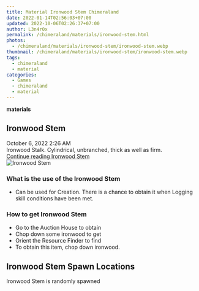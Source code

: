 ```yaml
---
title: Material Ironwood Stem Chimeraland
date: 2022-01-14T02:56:03+07:00
updated: 2022-10-06T02:26:37+07:00
author: L3n4r0x
permalink: /chimeraland/materials/ironwood-stem.html
photos:
  - /chimeraland/materials/ironwood-stem/ironwood-stem.webp
thumbnail: /chimeraland/materials/ironwood-stem/ironwood-stem.webp
tags:
  - chimeraland
  - material
categories:
  - Games
  - chimeraland
  - material
---
```


<section id="bootstrap-wrapper">
  <link
    rel="stylesheet"
    href="https://rawcdn.githack.com/dimaslanjaka/Web-Manajemen/0c3b5aa1813bd4abcd2c11bf3e37928b15c28664/css/bootstrap-5-3-0-alpha3-wrapper.css"
  />
  <div
    class="row g-0 border rounded overflow-hidden flex-md-row mb-4 shadow-sm position-relative bg-light text-dark"
  >
    <div class="col p-4 d-flex flex-column position-static">
      <strong class="d-inline-block mb-2 text-success">materials</strong>
      <h2 class="mb-0">Ironwood Stem</h2>
      <div class="mb-1 text-muted">October 6, 2022 2:26 AM</div>
      <div class="mb-2 border p-1">
        Ironwood Stalk. Cylindrical, unbranched, thick as well as firm.
      </div>
      <a
        href="/chimeraland/materials/ironwood-stem.html"
        class="stretched-link d-none"
        >Continue reading Ironwood Stem</a
      >
    </div>
    <div class="col-auto d-none d-lg-block">
      <img
        src="/chimeraland/materials/ironwood-stem/ironwood-stem.webp"
        alt="Ironwood Stem"
      />
    </div>
  </div>
  <div class="row bg-light text-dark">
    <div class="col-lg-6 col-12 mb-2">
      <div class="card">
        <div class="card-body">
          <h3 class="card-title">What is the use of the Ironwood Stem</h3>
          <div class="card-text">
            <ul>
              <li>
                Can be used for Creation. There is a chance to obtain it when
                Logging skill conditions have been met.
              </li>
            </ul>
          </div>
        </div>
      </div>
    </div>
    <div class="col-lg-6 col-12 mb-2">
      <div class="card">
        <div class="card-body">
          <h3 class="card-title">How to get Ironwood Stem</h3>
          <div class="card-text">
            <ul>
              <li>Go to the Auction House to obtain</li>
              <li>Chop down some ironwood to get</li>
              <li>Orient the Resource Finder to find</li>
              <li>To obtain this item, chop down ironwood.</li>
            </ul>
          </div>
        </div>
      </div>
    </div>
    <div class="col-12 mb-2">
      <h2>Ironwood Stem Spawn Locations</h2>
      <p>Ironwood Stem is randomly spawned</p>
    </div>
  </div>
</section>